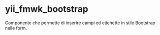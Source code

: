 yii_fmwk_bootstrap
==================
Componente che permette di inserire campi ed etichette in stile Bootstrap nelle form.

